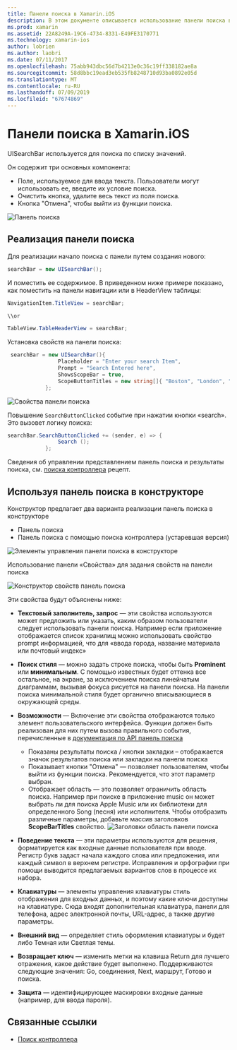 ```yaml
---
title: Панели поиска в Xamarin.iOS
description: В этом документе описывается использование панели поиска в Xamarin.iOS. В этом примере рассматривается создание панели поиска программным способом и в раскадровке.
ms.prod: xamarin
ms.assetid: 22A8249A-19C6-4734-8331-E49FE3170771
ms.technology: xamarin-ios
author: lobrien
ms.author: laobri
ms.date: 07/11/2017
ms.openlocfilehash: 75abb943dbc56d7b4213e0c36c19ff338182ae8a
ms.sourcegitcommit: 58d8bbc19ead3eb535fb8248710d93ba0892e05d
ms.translationtype: MT
ms.contentlocale: ru-RU
ms.lasthandoff: 07/09/2019
ms.locfileid: "67674869"
---
```

# <a name="search-bars-in-xamarinios"></a>Панели поиска в Xamarin.iOS

UISearchBar используется для поиска по списку значений. 

Он содержит три основных компонента: 

- Поле, используемое для ввода текста. Пользователи могут использовать ее, введите их условие поиска.
- Очистить кнопка, удалите весь текст из поля поиска.
- Кнопка "Отмена", чтобы выйти из функции поиска.

![Панель поиска](searchbar-images/image1.png)

## <a name="implementing-the-search-bar"></a>Реализация панели поиска

Для реализации начало поиска с панели путем создания нового:

```csharp
searchBar = new UISearchBar();
```

И поместить ее содержимое. В приведенном ниже примере показано, как поместить на панели навигации или в HeaderView таблицы:

```csharp
NavigationItem.TitleView = searchBar;

\\or

TableView.TableHeaderView = searchBar;
```

Установка свойств на панели поиска:

```csharp
 searchBar = new UISearchBar(){
                Placeholder = "Enter your search Item",
                Prompt = "Search Entered here",
                ShowsScopeBar = true,
                ScopeButtonTitles = new string[]{ "Boston", "London", "SF" },
            };
```

![Свойства панели поиска](searchbar-images/image6.png)

Повышение `SearchButtonClicked` событие при нажатии кнопки «search». Это вызовет логику поиска:

```csharp
searchBar.SearchButtonClicked += (sender, e) => {
                Search ();
            };
```

Сведения об управлении представлением панель поиска и результаты поиска, см. [поиска контроллера](https://github.com/xamarin/recipes/tree/master/Recipes/ios/content_controls/search-controller) рецепт.

## <a name="using-the-search-bar-in-the-designer"></a>Используя панель поиска в конструкторе

Конструктор предлагает два варианта реализации панель поиска в конструкторе

- Панель поиска
- Панель поиска с помощью поиска контроллера (устаревшая версия)

![Элементы управления панели поиска в конструкторе](searchbar-images/image2.png)

Использование панели «Свойства» для задания свойств на панели поиска

![Конструктор свойств панель поиска](searchbar-images/image3.png)

Эти свойства будут объяснены ниже:

- **Текстовый заполнитель, запрос** — эти свойства используются может предложить или указать, каким образом пользователи следует использовать панели поиска. Например если приложение отображается список хранилищ можно использовать свойство prompt информацией, что для «ввода города, название материала или почтовый индекс»
- **Поиск стиля** — можно задать строке поиска, чтобы быть **Prominent** или **минимальным**. С помощью известных будет оттенка все остальное, на экране, за исключением поиска линейчатым диаграммам, вызывая фокуса рисуется на панели поиска. На панели поиска минимальной стиля будет органично вписывающиеся в окружающей среды.
- **Возможности** — Включение эти свойства отображаются только элемент пользовательского интерфейса. Функции должен быть реализован для них путем вызова правильного события, перечисленные в [документация по API панель поиска](xref:UIKit.UISearchBar)
    - Показаны результаты поиска / кнопки закладки – отображается значок результатов поиска или закладки на панели поиска
    - Показывает кнопки "Отмена" — позволяет пользователям, чтобы выйти из функции поиска. Рекомендуется, что этот параметр выбран.
    - Отображает область — это позволяет ограничить область поиска. Например при поиске в приложение music он может выбрать ли для поиска Apple Music или их библиотеки для определенного Song (песня) или исполнителя. Чтобы отобразить различные параметры, добавьте массив заголовков **ScopeBarTitles** свойство.
    ![Заголовки область панели поиска](searchbar-images/image4.png)

- **Поведение текста** — эти параметры используются для решения, форматируется как входные данные пользователя при вводе. Регистр букв задаст начала каждого слова или предложения, или каждый символ в верхнем регистре. Исправления и орфографии при помощи выводится предлагаемых вариантов слов в процессе их набора.
- **Клавиатуры** — элементы управления клавиатуры стиль отображения для входных данных, и поэтому какие ключи доступны на клавиатуре. Сюда входят дополнительная клавиатура, панели для телефона, адрес электронной почты, URL-адрес, а также другие параметры.
- **Внешний вид** — определяет стиль оформления клавиатуры и будет либо Темная или Светлая темы.
- **Возвращает ключ** — изменить метки на клавиша Return для лучшего отражения, какое действие будет выполнено. Поддерживаются следующие значения: Go, соединения, Next, маршрут, Готово и поиска.
- **Защита** — идентифицирующее маскировки входные данные (например, для ввода пароля).

## <a name="related-links"></a>Связанные ссылки

- [Поиск контроллера](https://github.com/xamarin/recipes/tree/master/Recipes/ios/content_controls/search-controller)

